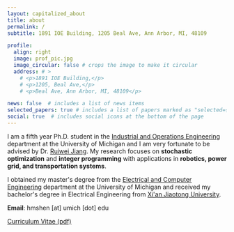 ```yaml
---
layout: capitalized_about
title: about
permalink: /
subtitle: 1891 IOE Building, 1205 Beal Ave, Ann Arbor, MI, 48109

profile:
  align: right
  image: prof_pic.jpg
  image_circular: false # crops the image to make it circular
  address: # >
    # <p>1891 IOE Building,</p>
    # <p>1205, Beal Ave,</p>
    # <p>Beal Ave, Ann Arbor, MI, 48109</p>

news: false  # includes a list of news items
selected_papers: true # includes a list of papers marked as "selected={true}"
social: true  # includes social icons at the bottom of the page
---
```


I am a fifth year Ph.D. student in the [Industrial and Operations
Engineering](https://ioe.engin.umich.edu/) department at the University of
Michigan and I am very fortunate to be advised by Dr. [Ruiwei
Jiang](https://sites.google.com/site/ruiweijianguf/). My research focuses on
**stochastic optimization** and **integer programming** with applications in
**robotics, power grid, and transportation systems**. 

I obtained my master's degree from the [Electrical and Computer
Engineering](https://ece.engin.umich.edu/) department at the University of
Michigan and received my bachelor's degree in Electrical Engineering from [Xi'an
Jiaotong University](http://en.xjtu.edu.cn/).

**Email**: hmshen [at] umich [dot] edu

[Curriculum Vitae (pdf)](./assets/pdf/cv_hmshen.pdf)
